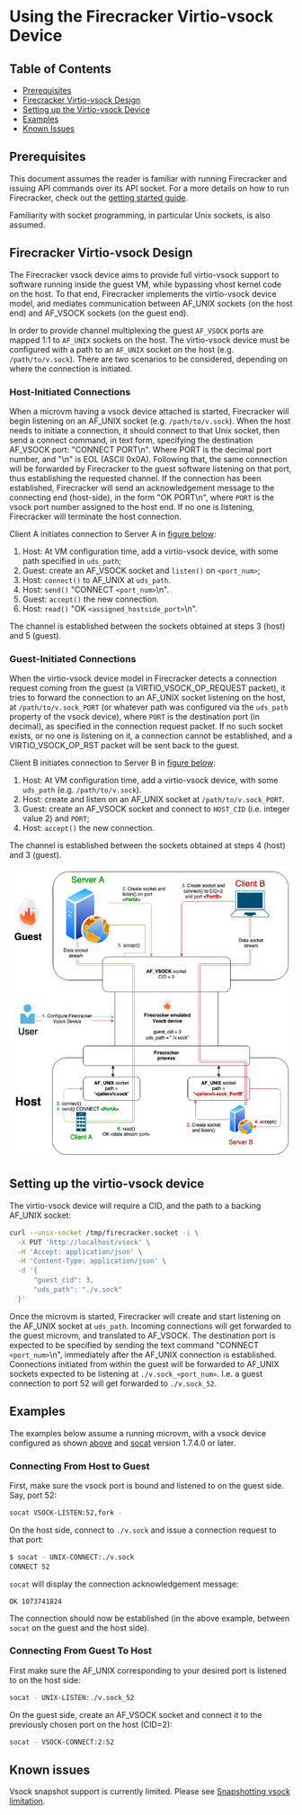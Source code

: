 # Using the Firecracker Virtio-vsock Device

## Table of Contents

- [Prerequisites](#prerequisites)
- [Firecracker Virtio-vsock Design](#firecracker-virtio-vsock-design)
- [Setting up the Virtio-vsock Device](#setting-up-the-virtio-vsock-device)
- [Examples](#examples)
- [Known Issues](#known-issues)

## Prerequisites

This document assumes the reader is familiar with running Firecracker and
issuing API commands over its API socket. For a more details on how to run
Firecracker, check out the [getting started guide](getting-started.md).

Familiarity with socket programming, in particular Unix sockets, is also
assumed.

## Firecracker Virtio-vsock Design

The Firecracker vsock device aims to provide full virtio-vsock support to
software running inside the guest VM, while bypassing vhost kernel code on the
host. To that end, Firecracker implements the virtio-vsock device model, and
mediates communication between AF_UNIX sockets (on the host end) and AF_VSOCK
sockets (on the guest end).

In order to provide channel multiplexing the guest `AF_VSOCK` ports are mapped
1:1 to `AF_UNIX` sockets on the host. The virtio-vsock device must be
configured with a path to an `AF_UNIX` socket on the host (e.g.
`/path/to/v.sock`). There are two scenarios to be considered, depending on
where the connection is initiated.

### Host-Initiated Connections

When a microvm having a vsock device attached is started, Firecracker will
begin listening on an AF_UNIX socket (e.g. `/path/to/v.sock`). When the host
needs to initiate a connection, it should connect to that Unix socket, then
send a connect command, in text form, specifying the destination AF_VSOCK port:
"CONNECT PORT\n". Where PORT is the decimal port number, and "\n" is EOL (ASCII
0x0A). Following that, the same connection will be forwarded by Firecracker to
the guest software listening on that port, thus establishing the requested
channel. If the connection has been established, Firecracker will send an
acknowledgement message to the connecting end (host-side), in the form
"OK PORT\n", where `PORT` is the vsock port number assigned to
the host end. If no one is listening, Firecracker will terminate the host
connection.

Client A initiates connection to Server A in [figure below](#vsock-connections):

1. Host: At VM configuration time, add a virtio-vsock device, with some path
   specified in `uds_path`;
1. Guest: create an AF_VSOCK socket and `listen()` on `<port_num>`;
1. Host: `connect()` to AF_UNIX at `uds_path`.
1. Host: `send()` "CONNECT `<port_num>`\n".
1. Guest: `accept()` the new connection.
1. Host: `read()` "OK `<assigned_hostside_port>`\n".

The channel is established between the sockets obtained at steps 3 (host)
and 5 (guest).

### Guest-Initiated Connections

When the virtio-vsock device model in Firecracker detects a connection request
coming from the guest (a VIRTIO_VSOCK_OP_REQUEST packet), it tries to forward
the connection to an AF_UNIX socket listening on the host, at
`/path/to/v.sock_PORT` (or whatever path was configured via the `uds_path`
property of the vsock device), where `PORT` is the destination port (in
decimal), as specified in the connection request packet. If no such socket
exists, or no one is listening on it, a connection cannot be established, and a
VIRTIO_VSOCK_OP_RST packet will be sent back to the guest.

Client B initiates connection to Server B in [figure below](#vsock-connections):

1. Host: At VM configuration time, add a virtio-vsock device, with some
   `uds_path` (e.g. `/path/to/v.sock`).
1. Host: create and listen on an AF_UNIX socket at `/path/to/v.sock_PORT`.
1. Guest: create an AF_VSOCK socket and connect to `HOST_CID` (i.e. integer
   value 2) and `PORT`;
1. Host: `accept()` the new connection.

The channel is established between the sockets obtained at steps 4 (host)
and 3 (guest).

![Vsock Connections](
images/vsock-connections.png?raw=true
"Vsock Connections")

## Setting up the virtio-vsock device

The virtio-vsock device will require a CID, and the path to a backing
AF_UNIX socket:

```bash
curl --unix-socket /tmp/firecracker.socket -i \
  -X PUT 'http://localhost/vsock' \
  -H 'Accept: application/json' \
  -H 'Content-Type: application/json' \
  -d '{
      "guest_cid": 3,
      "uds_path": "./v.sock"
  }'
```

Once the microvm is started, Firecracker will create and start listening on the
AF_UNIX socket at `uds_path`. Incoming connections will get forwarded to the
guest microvm, and translated to AF_VSOCK. The destination port is expected to
be specified by sending the text command "CONNECT `<port_num>`\n", immediately
after the AF_UNIX connection is established. Connections initiated from within
the guest will be forwarded to AF_UNIX sockets expected to be listening at
`./v.sock_<port_num>`. I.e. a guest connection to port 52 will get forwarded to
`./v.sock_52`.

## Examples

The examples below assume a running microvm, with a vsock device configured as
shown [above](#setting-up-the-virtio-vsock-device) and
[socat](http://www.dest-unreach.org/socat/) version 1.7.4.0 or later.

### Connecting From Host to Guest

First, make sure the vsock port is bound and listened to on the guest side.
Say, port 52:

```bash
socat VSOCK-LISTEN:52,fork -
```

On the host side, connect to `./v.sock` and issue a connection request to that
port:

```bash
$ socat - UNIX-CONNECT:./v.sock
CONNECT 52
```

`socat` will display the connection acknowledgement message:

```console
OK 1073741824
```

The connection should now be established (in the above example, between
`socat` on the guest and the host side).

### Connecting From Guest To Host

First make sure the AF_UNIX corresponding to your desired port is listened to
on the host side:

```bash
socat - UNIX-LISTEN:./v.sock_52
```

On the guest side, create an AF_VSOCK socket and connect it to the previously
chosen port on the host (CID=2):

```bash
socat - VSOCK-CONNECT:2:52
```

## Known issues

Vsock snapshot support is currently limited. Please see
[Snapshotting vsock limitation](snapshotting/snapshot-support.md#vsock-device-limitation).
